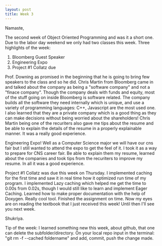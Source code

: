 ```yaml
---
layout: post
title: Week 3
---
```


Namaste,

The second week of Object Oriented Programming and was it a short one. Due to the labor day weekend we only had two classes this week. Three highlights of the week:
1. Bloomberg Guest Speaker
2. Engineering Expo
3. Project #1 Collatz due

Prof. Downing as promised in the beginning that he is going to bring few speakers to the class and so he did. Chris Martin from Bloomberg came in and talked about the company as being a "software company" and not a "finace company". Though the company deals with funds and equity, most of the stuff going on inside Bloomberg is software related. The company builds all the software they need internally which is unique, and use a variety of programming languages: C++, Javascript are the most used one. I also learned that they are a private company which is a good thing as they can make decisions without being worried about the shareholders! Chris Martin being one of the recuriters also gave me tips about the resume and be able to explain the details of the resume in a properly explainable manner. It was a really good experience.

Engineering Expo! Well as a Computer Science major we will have our cns fair but I still wanted to attend the expo to get the feel of it. I took it as a way to prepare for CNS career fair. Be able to explain them my resume, learned about the companies and took tips from the recuriters to improve my resume. In all it was a good experience.

Project #1 Collatz was due this week on Thursday. I implemented caching for the first time and saw it in real time how it optimized run time of my program. I implemented Lazy caching which helped me get the time to 0.00s from 0.02s, though I would still like to learn and implement Eager Caching. Learned how to make proper documentation with the help of Doxygen. Really cool tool. Finished the assignment on time. Now my eyes are on reading the textbook that I just received this week! Until then I'll see you next week.

Shukriya.

Tip of the week: I learned something new this week, about github, that one can delete the subfolder/directory. On your local repo input in the terminal: "git rm -f --cached foldername" and add, commit, push the change made.